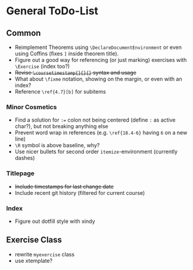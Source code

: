 # General ToDo-List

## Common

- Reimplement Theorems using `\DeclareDocumentEnvironment` or even using Coffins (fixes `]` inside theorem title).
- Figure out a good way for referencing (or just marking) exercises with `\Exercise` (index too?)
- <del>Revise `\coursetimestamp{}{}{}` syntax and usage</del>
- What about `\fixme` notation, showing on the margin, or even with an index?
- Reference `\ref{4.7}[b]` for subitems

### Minor Cosmetics

- Find a solution for `:=` colon not being centered (define `:` as active char?), but not breaking anything else
- Prevent word wrap in references (e.g. `\ref{18.4-6}` having `6` on a new line)
- `\R` symbol is above baseline, why?
- Use nicer bullets for second order `itemize`-environment (currently dashes)

### Titlepage

- <del>Include timestamps for last change date</del>
- Include recent git history (filtered for current course)

### Index

- Figure out dotfill style with xindy

## Exercise Class

- rewrite `myexercise` class
- use xtemplate?
